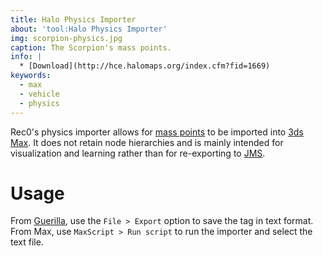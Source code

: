 ```yaml
---
title: Halo Physics Importer
about: 'tool:Halo Physics Importer'
img: scorpion-physics.jpg
caption: The Scorpion's mass points.
info: |
  * [Download](http://hce.halomaps.org/index.cfm?fid=1669)
keywords:
  - max
  - vehicle
  - physics
---
```

Rec0's physics importer allows for [mass points](~physics#mass-points) to be imported into [3ds Max](~3dsmax). It does not retain node hierarchies and is mainly intended for visualization and learning rather than for re-exporting to [JMS](~).

# Usage
From [Guerilla](~h1a-guerilla), use the `File > Export` option to save the tag in text format. From Max, use `MaxScript > Run script` to run the importer and select the text file.
